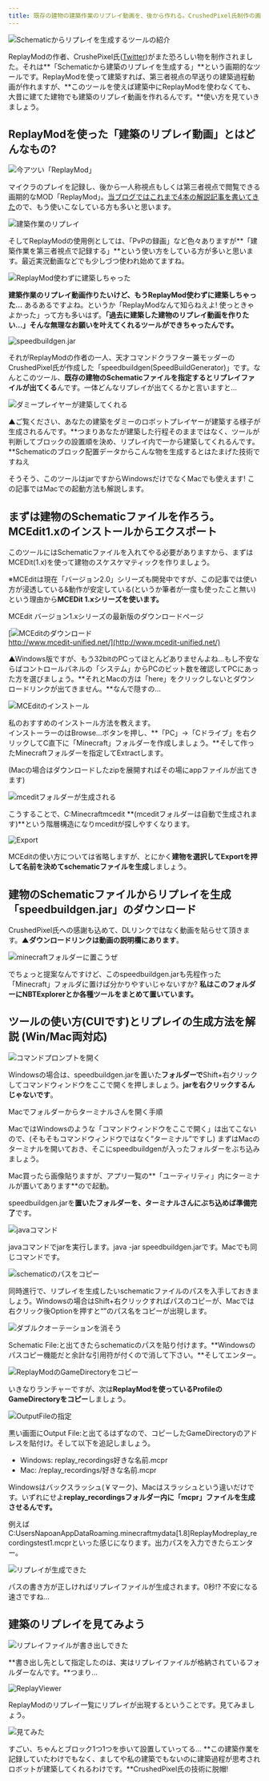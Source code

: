 ```yaml
---
title: 既存の建物の建築作業のリプレイ動画を、後から作れる。CrushedPixel氏制作の画期的ツールのご紹介
---
```


![Schematicからリプレイを生成するツールの紹介](https://cdn-ak.f.st-hatena.com/images/fotolife/s/sasigume/20210208/20210208101006.png)

ReplayModの作者、CrushePixel氏([Twitter](https://twitter.com/crushedpixel))がまた恐ろしい物を制作されました。それは**「Schematicから建築のリプレイを生成する」**という画期的なツールです。ReplayModを使って建築すれば、第三者視点の早送りの建築過程動画が作れますが、**このツールを使えば建築中にReplayModを使わなくても、大昔に建てた建物でも建築のリプレイ動画を作れるんです。**使い方を見ていきましょう。

## ReplayModを使った「建築のリプレイ動画」とはどんなもの?

![今アツい「ReplayMod」](https://cdn-ak.f.st-hatena.com/images/fotolife/s/sasigume/20210208/20210208132425.png)

マイクラのプレイを記録し、後から一人称視点もしくは第三者視点で閲覧できる画期的なMOD「ReplayMod」。[当ブログではこれまで4本の解説記事を書いてきた](https://www.napoan.com/tag/replaymod/)ので、もう使いこなしている方も多いと思います。

![建築作業のリプレイ](https://cdn-ak.f.st-hatena.com/images/fotolife/s/sasigume/20210208/20210208092057.png)

そしてReplayModの使用例としては、「PvPの録画」など色々ありますが**「建築作業を第三者視点で記録する」**という使い方をしている方が多いと思います。最近実況動画などでも少しづつ使われ始めてますね。

![ReplayMod使わずに建築しちゃった](https://cdn-ak.f.st-hatena.com/images/fotolife/s/sasigume/20210208/20210208090338.png)

**建築作業のリプレイ動画作りたいけど、もうReplayMod使わずに建築しちゃった…** あるあるですよね。というか「ReplayModなんて知らねえよ! 使っときゃよかった」って方も多いはず。**「過去に建築した建物のリプレイ動画を作りたい…」そんな無理なお願いを叶えてくれるツールができちゃったんです。**

![speedbuildgen.jar](https://cdn-ak.f.st-hatena.com/images/fotolife/s/sasigume/20210208/20210208112018.png)

それがReplayModの作者の一人、天才コマンドクラフター兼モッダーのCrushedPixel氏が作成した「speedbuildgen(SpeedBuildGenerator)」です。なんとこのツール、**既存の建物のSchematicファイルを指定するとリプレイファイルが出てくる**んです。一体どんなリプレイが出てくるかと言いますと…

![ダミープレイヤーが建築してくれる](https://cdn-ak.f.st-hatena.com/images/fotolife/s/sasigume/20210208/20210208122536.png)

▲ご覧ください、あなたの建築をダミーのロボットプレイヤーが建築する様子が生成されるんです。**つまりあなたが建築した行程そのままではなく、ツールが判断してブロックの設置順を決め、リプレイ内で一から建築してくれるんです。**Schematicのブロック配置データからこんな物を生成するとはたまげた技術ですねえ

そうそう、このツールはjarですからWindowsだけでなくMacでも使えます! この記事ではMacでの起動方法も解説します。

## まずは建物のSchematicファイルを作ろう。MCEdit1.xのインストールからエクスポート

このツールにはSchematicファイルを入れてやる必要がありますから、まずはMCEDit(1.x)を使って建物のスケスケマティックを作りましょう。

※MCEditは現在「バージョン2.0」シリーズも開発中ですが、この記事では使い方が浸透している&動作が安定している(というか筆者が一度も使ったこと無い)という理由から**MCEDit 1.xシリーズを使います。**

MCEdit バージョン1.xシリーズの最新版のダウンロードページ

[![MCEditのダウンロード](https://cdn-ak.f.st-hatena.com/images/fotolife/s/sasigume/20210208/20210208092516.jpg)  
http://www.mcedit-unified.net/](http://www.mcedit-unified.net/)

▲Windows版ですが、もう32bitのPCってほとんどありませんよね…もし不安ならばコントロールパネルの「システム」からPCのビット数を確認してPCにあった方を選びましょう。**それとMacの方は「here」をクリックしないとダウンロードリンクが出てきません。**なんで隠すの…

![MCEditのインストール](https://cdn-ak.f.st-hatena.com/images/fotolife/s/sasigume/20210208/20210208092519.jpg)

私のおすすめのインストール方法を教えます。  
インストーラーのはBrowse…ボタンを押し、**「PC」→「Cドライブ」を右クリックしてC直下に「Minecraft」フォルダーを作成しましょう。**そして作ったMinecraftフォルダーを指定してExtractします。

(Macの場合はダウンロードしたzipを展開すればその場にappファイルが出てきます)

![mceditフォルダーが生成される](https://cdn-ak.f.st-hatena.com/images/fotolife/s/sasigume/20210208/20210208092513.jpg)

こうすることで、C:Minecraftmcedit **(mceditフォルダーは自動で生成されます)**という階層構造になりmceditが探しやすくなります。

![Export](https://cdn-ak.f.st-hatena.com/images/fotolife/s/sasigume/20210208/20210208104915.jpg)

MCEditの使い方については省略しますが、とにかく**建物を選択してExportを押して名前を決めてschematicファイルを生成**しましょう。

## 建物のSchematicファイルからリプレイを生成「speedbuildgen.jar」のダウンロード

CrushedPixel氏への感謝も込めて、DLリンクではなく動画を貼らせて頂きます。**▲ダウンロードリンクは動画の説明欄にあります**。

![minecraftフォルダーに置こうぜ](https://cdn-ak.f.st-hatena.com/images/fotolife/s/sasigume/20210208/20210208092456.jpg)

でちょっと提案なんですけど、このspeedbuildgen.jarも先程作った「Minecraft」フォルダに置けば分かりやすいじゃないすか? **私はこのフォルダーにNBTExplorerとか各種ツールをまとめて置いています。**

## ツールの使い方(CUIです)とリプレイの生成方法を解説 (Win/Mac両対応)

![コマンドプロンプトを開く](https://cdn-ak.f.st-hatena.com/images/fotolife/s/sasigume/20210208/20210208092500.jpg)

Windowsの場合は、speedbuildgen.jarを置いた**フォルダーで**Shift+右クリックしてコマンドウィンドウをここで開くを押しましょう。**jarを右クリックするんじゃないです**。

Macでフォルダーからターミナルさんを開く手順

MacではWindowsのような「コマンドウィンドウをここで開く」は出てこないので、(そもそもコマンドウィンドウではなく”ターミナル”ですし) まずはMacのターミナルを開いておき、そこにspeedbuildgenが入ったフォルダーをぶち込みましょう。

Mac買ったら画像貼りますが、アプリ一覧の**「ユーティリティ」内にターミナルが置いてあります**ので起動。

speedbuildgen.jarを**置いたフォルダーを、ターミナルさんにぶち込めば準備完了**です。

![javaコマンド](https://cdn-ak.f.st-hatena.com/images/fotolife/s/sasigume/20210208/20210208110619.jpg)

javaコマンドでjarを実行します。java -jar speedbuildgen.jarです。Macでも同じコマンドです。

![schematicのパスをコピー](https://cdn-ak.f.st-hatena.com/images/fotolife/s/sasigume/20210208/20210208105341.jpg)

同時進行で、リプレイを生成したいschematicファイルのパスを入手しておきましょう。Windowsの場合はShift+右クリックすればパスのコピーが、Macでは右クリック後Optionを押すと“”のパス名をコピーが出現します。

![ダブルクオーテーションを消そう](https://cdn-ak.f.st-hatena.com/images/fotolife/s/sasigume/20210208/20210208090302.jpg)

Schematic File:と出てきたらschematicのパスを貼り付けます。**Windowsのパスコピー機能だと余計な引用符が付くので消して下さい。**そしてエンター。

![ReplayModのGameDirectoryをコピー](https://cdn-ak.f.st-hatena.com/images/fotolife/s/sasigume/20210208/20210208124312.jpg)

いきなりランチャーですが、次は**ReplayModを使っているProfileのGameDirectoryをコピー**しましょう。

![OutputFileの指定](https://cdn-ak.f.st-hatena.com/images/fotolife/s/sasigume/20210208/20210208105748.jpg)

黒い画面にOutput File:と出てるはずなので、コピーしたGameDirectoryのアドレスを貼付け。そして以下を追記しましょう。

*   Windows: replay\_recordings好きな名前.mcpr
*   Mac: /replay\_recordings/好きな名前.mcpr

Windowsはバックスラッシュ(￥マーク)、Macはスラッシュという違いだけです。いずれにせよ**replay\_recordingsフォルダー内に「mcpr」ファイルを生成させるんです。**

例えばC:UsersNapoanAppDataRoaming.minecraftmydata\[1.8\]ReplayModreplay\_recordingstest1.mcprといった感じになります。出力パスを入力できたらエンター。

![リプレイが生成できた](https://cdn-ak.f.st-hatena.com/images/fotolife/s/sasigume/20210208/20210208122110.jpg)

パスの書き方が正しければリプレイファイルが生成されます。0秒!? 不安になる速さですね…

## 建築のリプレイを見てみよう

![リプレイファイルが書き出しできた](https://cdn-ak.f.st-hatena.com/images/fotolife/s/sasigume/20210208/20210208092523.jpg)

**書き出し先として指定したのは、実はリプレイファイルが格納されているフォルダーなんです。**つまり…

![ReplayViewer](https://cdn-ak.f.st-hatena.com/images/fotolife/s/sasigume/20210208/20210208110050.png)

ReplayModのリプレイ一覧にリプレイが出現するということです。見てみましょう。

![見てみた](https://cdn-ak.f.st-hatena.com/images/fotolife/s/sasigume/20210208/20210208092053.png)

すごい、ちゃんとブロック1つ1つを歩いて設置していってる… **この建築作業を記録していたわけでもなく、ましてや私の建築でもないのに建築過程が思考されロボットが建築してくれるわけです。**CrushedPixel氏の技術に脱帽!
